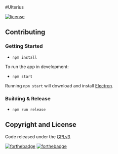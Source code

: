 #Ulterius

[![license](https://img.shields.io/badge/license-GPLv3-brightgreen.svg)](LICENSE) 


## Contributing

### Getting Started

- `npm install`

To run the app in development:

- `npm start`

Running `npm start` will download and install [Electron](http://electron.atom.io/).

### Building & Release

- `npm run release`

## Copyright and License

Code released under the [GPLv3](LICENSE).

[![forthebadge](http://forthebadge.com/images/badges/fuck-it-ship-it.svg)](http://forthebadge.com)
[![forthebadge](http://forthebadge.com/images/badges/built-with-love.svg)](http://forthebadge.com)
